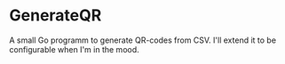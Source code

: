 # GenerateQR
A small Go programm to generate QR-codes from CSV. I'll extend it to be configurable when I'm in the mood.
